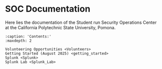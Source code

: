 # SOC Documentation

Here lies the documentation of the Student run Security Operations Center at the California Polytechnic State University, Pomona.

```{toctree}   
:caption: 'Contents:'
:maxdepth: 2

Volunteering Opportunities <Volunteers>
Getting Started (August 2025) <getting_started>
Splunk <Splunk>
Splunk Lab <Splunk_Lab>
```